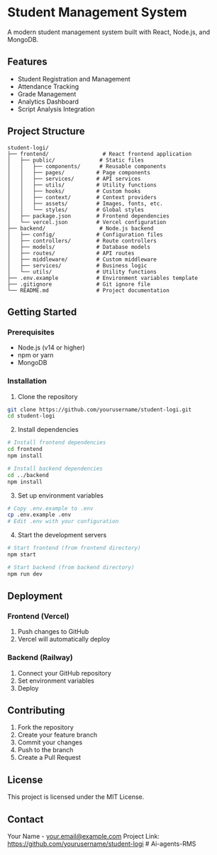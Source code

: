 # Student Management System

A modern student management system built with React, Node.js, and MongoDB.

## Features

- Student Registration and Management
- Attendance Tracking
- Grade Management
- Analytics Dashboard
- Script Analysis Integration

## Project Structure

```
student-logi/
├── frontend/                 # React frontend application
│   ├── public/              # Static files
│   │   ├── components/      # Reusable components
│   │   ├── pages/          # Page components
│   │   ├── services/       # API services
│   │   ├── utils/          # Utility functions
│   │   ├── hooks/          # Custom hooks
│   │   ├── context/        # Context providers
│   │   ├── assets/         # Images, fonts, etc.
│   │   └── styles/         # Global styles
│   ├── package.json        # Frontend dependencies
│   └── vercel.json         # Vercel configuration
├── backend/                 # Node.js backend
│   ├── config/             # Configuration files
│   ├── controllers/        # Route controllers
│   ├── models/             # Database models
│   ├── routes/             # API routes
│   ├── middleware/         # Custom middleware
│   ├── services/           # Business logic
│   └── utils/              # Utility functions
├── .env.example            # Environment variables template
├── .gitignore              # Git ignore file
└── README.md               # Project documentation
```

## Getting Started

### Prerequisites

- Node.js (v14 or higher)
- npm or yarn
- MongoDB

### Installation

1. Clone the repository
```bash
git clone https://github.com/yourusername/student-logi.git
cd student-logi
```

2. Install dependencies
```bash
# Install frontend dependencies
cd frontend
npm install

# Install backend dependencies
cd ../backend
npm install
```

3. Set up environment variables
```bash
# Copy .env.example to .env
cp .env.example .env
# Edit .env with your configuration
```

4. Start the development servers
```bash
# Start frontend (from frontend directory)
npm start

# Start backend (from backend directory)
npm run dev
```

## Deployment

### Frontend (Vercel)
1. Push changes to GitHub
2. Vercel will automatically deploy

### Backend (Railway)
1. Connect your GitHub repository
2. Set environment variables
3. Deploy

## Contributing

1. Fork the repository
2. Create your feature branch
3. Commit your changes
4. Push to the branch
5. Create a Pull Request

## License

This project is licensed under the MIT License.

## Contact

Your Name - your.email@example.com
Project Link: https://github.com/yourusername/student-logi #   A i - a g e n t s - R M S  
 